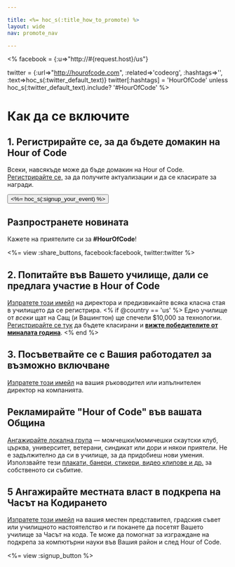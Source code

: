```yaml
---

title: <%= hoc_s(:title_how_to_promote) %>
layout: wide
nav: promote_nav

---
```


<%
  facebook = {:u=>"http://#{request.host}/us"}

  twitter = {:url=>"http://hourofcode.com", :related=>'codeorg', :hashtags=>'', :text=>hoc_s(:twitter_default_text)}
  twitter[:hashtags] = 'HourOfCode' unless hoc_s(:twitter_default_text).include? '#HourOfCode'
%>

# Как да се включите

## 1. Регистрирайте се, за да бъдете домакин на Hour of Code

Всеки, навсякъде може да бъде домакин на Hour of Code. [ Регистрирайте се,](<%= resolve_url('/') %>) за да получите актуализации и да се класирате за награди.   


[<button><%= hoc_s(:signup_your_event) %></button>](<%= resolve_url('/') %>)

## Разпространете новината

Кажете на приятелите си за **#HourOfCode**!

<%= view :share_buttons, facebook:facebook, twitter:twitter %>

## 2. Попитайте във Вашето училище, дали се предлага участие в Hour of Code

[ Изпратете този имейл](<%= resolve_url('/promote/resources#sample-emails') %>) на директора и предизвикайте всяка класна стая в училището да се регистрира. <% if @country == 'us' %> Едно училище от *всеки* щат на Сащ (и Вашингтон) ще спечели $10,000 за технологии. [ Регистрирайте се тук](<%= resolve_url('/prizes/hardware-signup') %>) да бъдете класирани и [ **вижте победителите от миналата година**](http://codeorg.tumblr.com/post/104109522378/prize-winners). <% end %>

## 3. Посъветвайте се с Вашия работодател за възможно включване

[ Изпратете този имейл](<%= resolve_url('/promote/resources#sample-emails') %>) на вашия ръководител или изпълнителен директор на компанията.

## Рекламирайте "Hour of Code" във вашата Община

[ Ангажирайте локална група](<%= resolve_url('/promote/resources#sample-emails') %>) — момчешки/момичешки скаутски клуб, църква, университет, ветерани, синдикат или дори и някои приятели. Не е задължително да си в училище, за да придобиеш нови умения. Използвайте тези [ плакати, банери, стикери, видео клипове и др.](<%= resolve_url('/promote/resources') %>) за собственото си събитие.

## 5 Ангажирайте местната власт в подкрепа на Часът на Кодирането

[ Изпратете този имейл](<%= resolve_url('/promote/resources#sample-emails') %>) на вашия местен представител, градския съвет или училищното настоятелство и ги поканете да посетят Вашето училище за Часът на кода. Те може да помогнат за изграждане на подкрепа за компютърни науки във Вашия район и след Hour of Code.

<%= view :signup_button %>